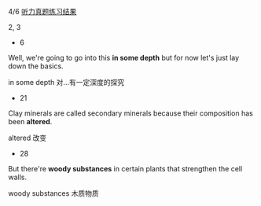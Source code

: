4/6 [听力真题练习结果](https://toefl.kmf.com/listening/result/166157112444534682)

2, 3

* 6

Well, we're going to go into this **in some depth** but for now let's just lay down the basics.

in some depth                  对...有一定深度的探究



* 21

Clay minerals are called secondary minerals because their composition has been **altered**.

altered                            改变



* 28

But there're **woody substances** in certain plants that strengthen the cell walls.

woody substances                  木质物质


